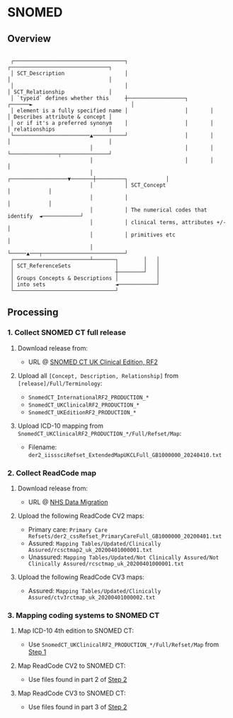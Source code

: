 # SNOMED

## Overview

```text

 ┌───────────────────────────────────┐                                 ┌───────────────────────────────┐
 │ SCT_Description                   │                                 │                               │
 │                                   │                                 │ SCT_Relationship              │
 │ `typeid` defines whether this     ┼──────────────────┐       ┌──────►                               │
 │ element is a fully specified name │                  │       │      │ Describes attribute & concept │
 │ or if it's a preferred synonym    │                  │       │      │ relationships                 │
 └────────────────────────▲──────────┘                  │       │      │                               │
                          │                             │       │      └───────────────┬───────────────┘
                          │                             │       │                      │
                          │          ┌──────────────────▼───────┼─────────┐            │
                          │          │ SCT_Concept                        │            │
                          │          │                                    │            │
                          │          │ The numerical codes that identify  ◄────────────┘
                          │          │ clinical terms, attributes +/-     │
                          │          │ primitives etc                     │
                          │          └─────▲───┬──────────────────────────┘
 ┌────────────────────────┴───────┐        │   │
 │ SCT_ReferenceSets              │        │   │
 │                                ┼────────┘   │
 │ Groups Concepts & Descriptions │            │
 │ into sets                      ◄────────────┘
 └────────────────────────────────┘

```

## Processing

### 1. Collect SNOMED CT full release

1. Download release from:
    - URL @ [SNOMED CT UK Clinical Edition, RF2](https://isd.digital.nhs.uk/trud/users/authenticated/group/0/pack/26/subpack/101/releases)

2. Upload all `[Concept, Description, Relationship]` from `[release]/Full/Terminology`:
    - `SnomedCT_InternationalRF2_PRODUCTION_*`
    - `SnomedCT_UKClinicalRF2_PRODUCTION_*`
    - `SnomedCT_UKEditionRF2_PRODUCTION_*`

3. Upload ICD-10 mapping from `SnomedCT_UKClinicalRF2_PRODUCTION_*/Full/Refset/Map`:
    - Filename: `der2_iisssciRefset_ExtendedMapUKCLFull_GB1000000_20240410.txt`

### 2. Collect ReadCode map

1. Download release from:
    - URL @ [NHS Data Migration](https://isd.digital.nhs.uk/trud/users/authenticated/filters/0/categories/9/items/9/releases)

2. Upload the following ReadCode CV2 maps:
    - Primary care: `Primary Care Refsets/der2_cssRefset_PrimaryCareFull_GB1000000_20200401.txt`
    - Assured: `Mapping Tables/Updated/Clinically Assured/rcsctmap2_uk_20200401000001.txt`
    - Unassured: `Mapping Tables/Updated/Not Clinically Assured/Not Clinically Assured/rcsctmap_uk_20200401000001.txt`

3. Upload the following ReadCode CV3 maps:
    - Assured: `Mapping Tables/Updated/Clinically Assured/ctv3rctmap_uk_20200401000002.txt`


### 3. Mapping coding systems to SNOMED CT

1. Map ICD-10 4th edition to SNOMED CT:
    - Use `SnomedCT_UKClinicalRF2_PRODUCTION_*/Full/Refset/Map` from [Step 1](#1-Collect-SNOMED-CT-full-release)

2. Map ReadCode CV2 to SNOMED CT:
    - Use files found in part 2 of [Step 2](#2.Collect-ReadCode-map)

3. Map ReadCode CV3 to SNOMED CT:
    - Use files found in part 3 of [Step 2](#2.Collect-ReadCode-map)
